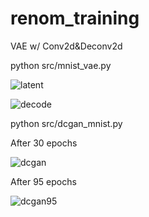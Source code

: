 # renom_training

VAE w/ Conv2d&Deconv2d

python src/mnist_vae.py

![latent](https://raw.githubusercontent.com/yygr/renom_training/master/result/densenet_latent9.png)

![decode](https://raw.githubusercontent.com/yygr/renom_training/master/result/densenet_decode9.png)


python src/dcgan_mnist.py

After 30 epochs

![dcgan](https://raw.githubusercontent.com/yygr/renom_training/master/result/dcgan_fake.png)

After 95 epochs

![dcgan95](https://raw.githubusercontent.com/yygr/renom_training/master/result/dcgan_fake95.png)